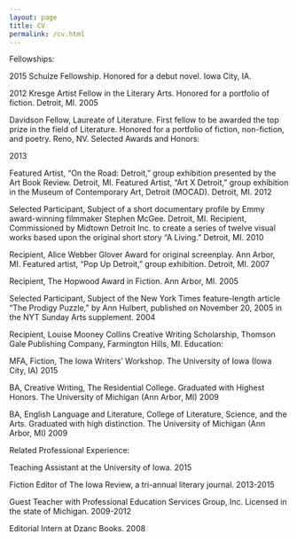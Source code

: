 ```yaml
---
layout: page
title: CV
permalink: /cv.html
---
```


Fellowships:

2015              Schulze Fellowship. Honored for a debut novel. Iowa City, IA.

2012
Kresge Artist Fellow in the Literary Arts. Honored for a portfolio of fiction. Detroit, MI.
2005

Davidson Fellow, Laureate of Literature. First fellow to be awarded the top prize in the field of Literature. Honored for a portfolio of fiction, non-fiction, and poetry. Reno, NV.
Selected Awards and Honors:

2013

Featured Artist, “On the Road: Detroit,” group exhibition presented by the Art Book Review. Detroit, MI.
Featured Artist, “Art X Detroit,” group exhibition in the Museum of Contemporary Art, Detroit (MOCAD).  Detroit, MI.
2012

Selected Participant, Subject of a short documentary profile by Emmy award-winning filmmaker Stephen McGee. Detroit, MI.
Recipient, Commissioned by Midtown Detroit Inc. to create a series of twelve visual works based upon the original short story “A Living.” Detroit, MI.
2010

Recipient, Alice Webber Glover Award for original screenplay. Ann Arbor, MI.
Featured artist, “Pop Up Detroit,” group exhibition. Detroit, MI.
2007

Recipient, The Hopwood Award in Fiction. Ann Arbor, MI.
2005

Selected Participant, Subject of the New York Times feature-length article “The Prodigy Puzzle,” by Ann Hulbert,  published on November 20, 2005 in the NYT Sunday Arts supplement.
2004

Recipient, Louise Mooney Collins Creative Writing Scholarship, Thomson Gale Publishing Company, Farmington Hills, MI.
Education:

MFA, Fiction, The Iowa Writers’ Workshop. The University of Iowa (Iowa City, IA) 2015

BA, Creative Writing, The Residential College. Graduated with Highest Honors. The University of Michigan (Ann Arbor, MI) 2009

BA, English Language and Literature, College of Literature, Science, and the Arts. Graduated with high distinction. The University of Michigan (Ann Arbor, MI) 2009

Related Professional Experience:

Teaching Assistant at the University of Iowa. 2015

Fiction Editor of The Iowa Review, a tri-annual literary journal. 2013-2015

Guest Teacher with Professional Education Services Group, Inc. Licensed in the state of Michigan. 2009-2012

Editorial Intern at Dzanc Books. 2008
